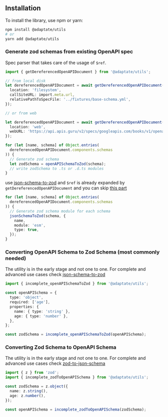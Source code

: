 ## Installation

To install the library, use npm or yarn:

```sh
npm install @adaptate/utils
# or
yarn add @adaptate/utils
```

### Generate zod schemas from existing OpenAPI spec

Spec parser that takes care of the usage of `$ref`.

```ts
import { getDereferencedOpenAPIDocument } from '@adaptate/utils';

// from local disk
let dereferencedOpenAPIDocument = await getDereferencedOpenAPIDocument({
  location: 'filesystem',
  callSiteURL: import.meta.url,
  relativePathToSpecFile: '../fixtures/base-schema.yml',
});

// or from web

let dereferencedOpenAPIDocument = await getDereferencedOpenAPIDocument({
  location: 'web',
  webURL: 'https://api.apis.guru/v2/specs/googleapis.com/books/v1/openapi.yaml',
});

for (let [name, schema] of Object.entries(
  dereferencedOpenAPIDocument.components.schemas
)) {
  // Generate zod schema
  let zodSchema = openAPISchemaToZod(schema);
  // write zodSchema to .ts or .d.ts modules
}
```

use [json-schema-to-zod](https://github.com/StefanTerdell/json-schema-to-zod) and `$ref` is already expanded by `getDereferencedOpenAPIDocument` and you can skip [this part](https://github.com/StefanTerdell/json-schema-to-zod?tab=readme-ov-file#example-with-refs-resolved-and-output-formatted-1)

```ts
for (let [name, schema] of Object.entries(
  dereferencedOpenAPIDocument.components.schemas
)) {
  // Generate zod schema module for each schema
  jsonSchemaToZod(schema, {
    name,
    module: 'esm',
    type: true,
  });
}
```

### Converting OpenAPI Schema to Zod Schema (most commonly needed)

The utility is in the early stage and not one to one. For complete and advanced use cases check [json-schema-to-zod](https://snyk.io/advisor/npm-package/json-schema-to-zod)

```ts
import { incomplete_openAPISchemaToZod } from '@adaptate/utils';

const openAPISchema = {
  type: 'object',
  required: ['age'],
  properties: {
    name: { type: 'string' },
    age: { type: 'number' },
  },
};

const zodSchema = incomplete_openAPISchemaToZod(openAPISchema);
```

### Converting Zod Schema to OpenAPI Schema

The utility is in the early stage and not one to one. For complete and advanced use cases check [zod-to-json-schema](https://snyk.io/advisor/npm-package/zod-to-json-schema)

```ts
import { z } from 'zod';
import { incomplete_zodToOpenAPISchema } from '@adaptate/utils';

const zodSchema = z.object({
  name: z.string(),
  age: z.number(),
});

const openAPISchema = incomplete_zodToOpenAPISchema(zodSchema);
```
